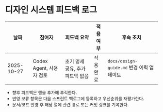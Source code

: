 # 디자인 시스템 피드백 로그

| 날짜 | 참여자 | 피드백 요약 | 적용 여부 | 후속 조치 |
|------|---------|-------------|-----------|-----------|
| 2025-10-27 | Codex Agent, 사용자 검토 | 초기 명세 공유, 추가 피드백 없음 | 적용 완료 | `docs/design-guide.md` 변경 이력 업데이트 |

- 향후 피드백은 행을 추가해 추적한다.
- 반영 보류 항목은 다음 스프린트 백로그에 등록하고 우선순위를 재평가한다.
- 문서/코드 반영 후 해당 열에 관련 경로 또는 커밋 링크를 기록한다.

